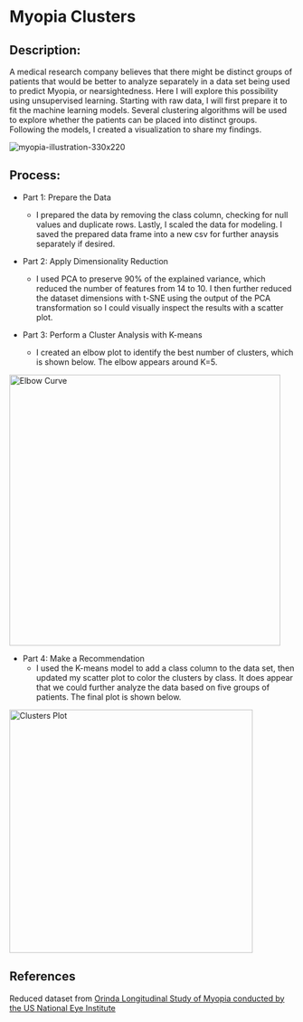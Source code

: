 # Myopia Clusters

## Description:
A medical research company believes that there might be distinct groups of patients that would be better to analyze separately in a data set being used to predict Myopia, or nearsightedness. Here I will explore this possibility using unsupervised learning. Starting with raw data, I will first prepare it to fit the machine learning models. Several clustering algorithms will be used to explore whether the patients can be placed into distinct groups. Following the models, I created a visualization to share my findings.

![myopia-illustration-330x220](https://user-images.githubusercontent.com/100361900/186709089-690ab99d-51a3-40fd-931c-8420c69fc9e4.gif)

## Process:

* Part 1: Prepare the Data
   * I prepared the data by removing the class column, checking for null values and duplicate rows. Lastly, I scaled the data for modeling. I saved the prepared data frame into a new csv for further anaysis separately if desired.

* Part 2: Apply Dimensionality Reduction 
   * I used PCA to preserve 90% of the explained variance, which reduced the number of features from 14 to 10. I then further reduced the dataset dimensions with t-SNE using the output of the PCA transformation so I could visually inspect the results with a scatter plot.

* Part 3: Perform a Cluster Analysis with K-means
   * I created an elbow plot to identify the best number of clusters, which is shown below. The elbow appears around K=5. 
  
<img width="479" alt="Elbow Curve" src="https://user-images.githubusercontent.com/100361900/186711037-85efa4a9-0c5e-4fa5-9b82-88610eff2845.png">

* Part 4: Make a Recommendation 
   * I used the K-means model to add a class column to the data set, then updated my scatter plot to color the clusters by class. It does appear that we could further analyze the data based on five groups of patients. The final plot is shown below.
  
<img width="430" alt="Clusters Plot" src="https://user-images.githubusercontent.com/100361900/186711078-30771574-058a-41a4-af22-34f5adbbdd34.png">


## References

Reduced dataset from [Orinda Longitudinal Study of Myopia conducted by the US National Eye Institute](https://clinicaltrials.gov/ct2/show/NCT00000169)
